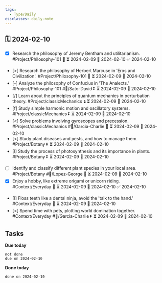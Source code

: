 ```yaml
---
tags:
  - Type/Daily
cssclasses: daily-note
---
```


## 🗓️ 2024-02-10

- [x] Research the philosophy of Jeremy Bentham and utilitarianism. #Project/Philosophy-101 🔽 ⏳ 2024-02-09 📅 2024-02-10 ✅ 2024-02-10
- [>] Research the philosophy of Herbert Marcuse in 'Eros and Civilization.' #Project/Philosophy-101 🔼 ⏳ 2024-02-09 📅 2024-02-10
- [-] Analyze the philosophy of Confucius in 'The Analects.' #Project/Philosophy-101 #👤/Sato-David ⏬ ⏳ 2024-02-09 📅 2024-02-10
- [/] Learn about the principles of quantum mechanics in perturbation theory. #Project/classicMechanics ⏫ ⏳ 2024-02-09 📅 2024-02-10
- [f] Study simple harmonic motion and oscillatory systems. #Project/classicMechanics ⏬ ⏳ 2024-02-09 📅 2024-02-10
- [<] Solve problems involving gyroscopes and precession. #Project/classicMechanics #👤/Garcia-Charlie 🔽 ⏳ 2024-02-09 📅 2024-02-10
- [<] Study plant diseases and pests, and how to manage them. #Project/Botany ⏬ ⏳ 2024-02-09 📅 2024-02-10
- [I] Study the process of photosynthesis and its importance in plants. #Project/Botany ⏬ ⏳ 2024-02-09 📅 2024-02-10
- [ ] Identify and classify different plant species in your local area. #Project/Botany #👤/Lopez-George 🔺 ⏳ 2024-02-09 📅 2024-02-10
- [x] Enjoy a hobby, like extreme origami or unicorn riding. #Context/Everyday 🔼 ⏳ 2024-02-09 📅 2024-02-10 ✅ 2024-02-10
- [I] Floss teeth like a dental ninja, avoid the 'talk to the hand.' #Context/Everyday 🔼 ⏳ 2024-02-09 📅 2024-02-10
- [<] Spend time with pets, plotting world domination together. #Context/Everyday #👤/Garcia-Charlie ⏬ ⏳ 2024-02-09 📅 2024-02-10

## Tasks

**Due today**

```tasks
not done
due on 2024-02-10
```

**Done today**

```tasks
done on 2024-02-10
```
            